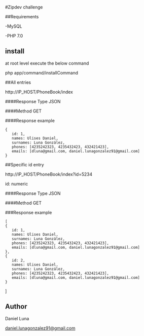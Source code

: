 #Zipdev challenge

##Requirements

-MySQL

-PHP 7.0


## install

at root level execute the below command

php app/command/installCommand


##All entries

http://IP_HOST/PhoneBook/index

####Response Type
JSON

####Method
GET

####Response example
```
{
   id: 1,
   names: Ulises Daniel,
   surnames: Luna González,
   phones: [4235242323, 4235432423, 432421423],
   emails: [dluna@gmail.com, daniel.lunagonzalez91@gmail.com]
}
```
##Specific id entry


http://IP_HOST/PhoneBook/index?id=5234

id: numeric


####Response Type
JSON

####Method
GET

###Response example
```
[
{
   id: 1,
   names: Ulises Daniel,
   surnames: Luna González,
   phones: [4235242323, 4235432423, 432421423],
   emails: [dluna@gmail.com, daniel.lunagonzalez91@gmail.com]
},
{
   id: 2,
   names: Ulises Daniel,
   surnames: Luna González,
   phones: [4235242323, 4235432423, 432421423],
   emails: [dluna@gmail.com, daniel.lunagonzalez91@gmail.com]
}
```
]

## Author

Daniel Luna

daniel.lunagonzalez91@gmail.com
